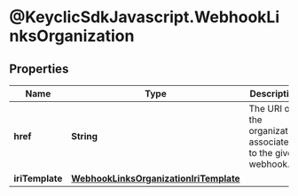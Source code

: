 # @KeyclicSdkJavascript.WebhookLinksOrganization

## Properties
Name | Type | Description | Notes
------------ | ------------- | ------------- | -------------
**href** | **String** | The URI of the organization associated to the given webhook. | [optional] 
**iriTemplate** | [**WebhookLinksOrganizationIriTemplate**](WebhookLinksOrganizationIriTemplate.md) |  | [optional] 


